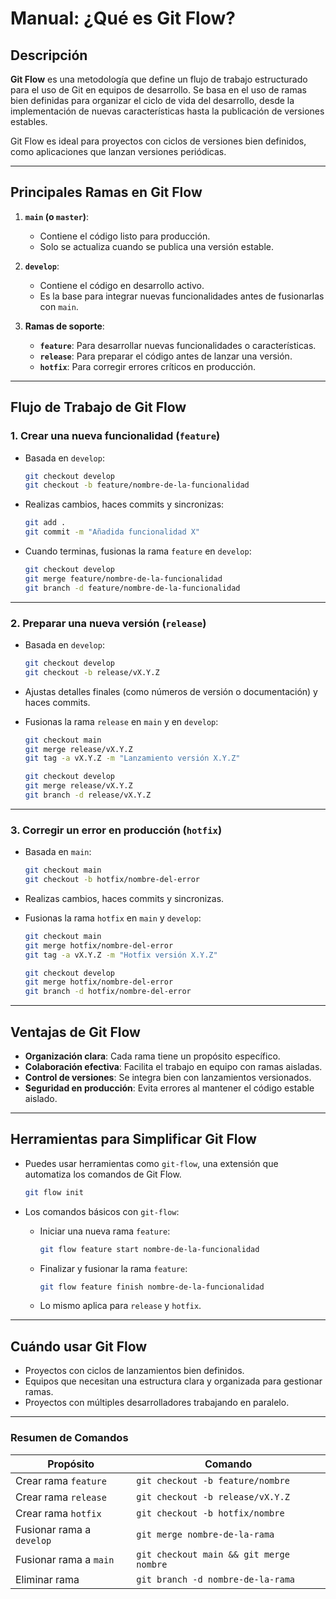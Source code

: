 # **Manual: ¿Qué es Git Flow?**

## **Descripción**
**Git Flow** es una metodología que define un flujo de trabajo estructurado para el uso de Git en equipos de desarrollo. Se basa en el uso de ramas bien definidas para organizar el ciclo de vida del desarrollo, desde la implementación de nuevas características hasta la publicación de versiones estables.

Git Flow es ideal para proyectos con ciclos de versiones bien definidos, como aplicaciones que lanzan versiones periódicas.

---

## **Principales Ramas en Git Flow**
1. **`main` (o `master`)**:
   - Contiene el código listo para producción.
   - Solo se actualiza cuando se publica una versión estable.

2. **`develop`**:
   - Contiene el código en desarrollo activo.
   - Es la base para integrar nuevas funcionalidades antes de fusionarlas con `main`.

3. **Ramas de soporte**:
   - **`feature`**: Para desarrollar nuevas funcionalidades o características.
   - **`release`**: Para preparar el código antes de lanzar una versión.
   - **`hotfix`**: Para corregir errores críticos en producción.

---

## **Flujo de Trabajo de Git Flow**

### **1. Crear una nueva funcionalidad (`feature`)**
- Basada en `develop`:
  ```bash
  git checkout develop
  git checkout -b feature/nombre-de-la-funcionalidad
  ```
- Realizas cambios, haces commits y sincronizas:
  ```bash
  git add .
  git commit -m "Añadida funcionalidad X"
  ```

- Cuando terminas, fusionas la rama `feature` en `develop`:
  ```bash
  git checkout develop
  git merge feature/nombre-de-la-funcionalidad
  git branch -d feature/nombre-de-la-funcionalidad
  ```

---

### **2. Preparar una nueva versión (`release`)**
- Basada en `develop`:
  ```bash
  git checkout develop
  git checkout -b release/vX.Y.Z
  ```

- Ajustas detalles finales (como números de versión o documentación) y haces commits.
- Fusionas la rama `release` en `main` y en `develop`:
  ```bash
  git checkout main
  git merge release/vX.Y.Z
  git tag -a vX.Y.Z -m "Lanzamiento versión X.Y.Z"
  
  git checkout develop
  git merge release/vX.Y.Z
  git branch -d release/vX.Y.Z
  ```

---

### **3. Corregir un error en producción (`hotfix`)**
- Basada en `main`:
  ```bash
  git checkout main
  git checkout -b hotfix/nombre-del-error
  ```

- Realizas cambios, haces commits y sincronizas.
- Fusionas la rama `hotfix` en `main` y `develop`:
  ```bash
  git checkout main
  git merge hotfix/nombre-del-error
  git tag -a vX.Y.Z -m "Hotfix versión X.Y.Z"
  
  git checkout develop
  git merge hotfix/nombre-del-error
  git branch -d hotfix/nombre-del-error
  ```

---

## **Ventajas de Git Flow**
- **Organización clara**: Cada rama tiene un propósito específico.
- **Colaboración efectiva**: Facilita el trabajo en equipo con ramas aisladas.
- **Control de versiones**: Se integra bien con lanzamientos versionados.
- **Seguridad en producción**: Evita errores al mantener el código estable aislado.

---

## **Herramientas para Simplificar Git Flow**
- Puedes usar herramientas como `git-flow`, una extensión que automatiza los comandos de Git Flow.
  ```bash
  git flow init
  ```

- Los comandos básicos con `git-flow`:
  - Iniciar una nueva rama `feature`:
    ```bash
    git flow feature start nombre-de-la-funcionalidad
    ```
  - Finalizar y fusionar la rama `feature`:
    ```bash
    git flow feature finish nombre-de-la-funcionalidad
    ```
  - Lo mismo aplica para `release` y `hotfix`.

---

## **Cuándo usar Git Flow**
- Proyectos con ciclos de lanzamientos bien definidos.
- Equipos que necesitan una estructura clara y organizada para gestionar ramas.
- Proyectos con múltiples desarrolladores trabajando en paralelo.

---

### **Resumen de Comandos**
| Propósito               | Comando                                |
|-------------------------|----------------------------------------|
| Crear rama `feature`    | `git checkout -b feature/nombre`       |
| Crear rama `release`    | `git checkout -b release/vX.Y.Z`       |
| Crear rama `hotfix`     | `git checkout -b hotfix/nombre`        |
| Fusionar rama a `develop` | `git merge nombre-de-la-rama`         |
| Fusionar rama a `main`  | `git checkout main && git merge nombre`|
| Eliminar rama           | `git branch -d nombre-de-la-rama`      |